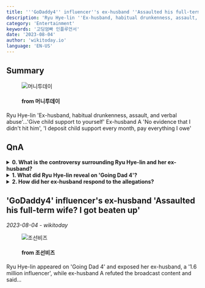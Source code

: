 ```yaml
---
title: '''GoDaddy4'' influencer''s ex-husband ''Assaulted his full-term wife? I got beaten up'''
description: 'Ryu Hye-lin ''Ex-husband, habitual drunkenness, assault, and verbal abuse''...''Give child support to yourself'' Ex-husband A ''No evidence that I didn''t hit him'', ''I deposit child support every month, pay everything I owe'''
category: 'Entertainment'
keywords: '고딩엄빠 인플루언서'
date: '2023-08-04'
author: 'wikitoday.io'
language: 'EN-US'
---
```


## Summary



<figure>
    <img src="https://thumb.mt.co.kr/21/2023/08/2023080315281096391_1.jpg" alt="머니투데이" />
    <figcaption>
        <h4> from 머니투데이</h4>
    </figcaption>
</figure>


Ryu Hye-lin 'Ex-husband, habitual drunkenness, assault, and verbal abuse'...'Give child support to yourself' Ex-husband A 'No evidence that I didn't hit him', 'I deposit child support every month, pay everything I owe'


## QnA

    
<details>
        <summary><b>0. What is the controversy surrounding Ryu Hye-lin and her ex-husband?</b></summary>
        The controversy revolves around accusations of assault, habitual drunkenness, and verbal abuse made by Ryu Hye-lin against her ex-husband, who is a popular influencer. Her ex-husband denies these allegations.
    </details>
    
<details>
        <summary><b>1. What did Ryu Hye-lin reveal on 'Going Dad 4'?</b></summary>
        On the show, Ryu Hye-lin shared details of the alleged abuse she experienced during her marriage and explained the reasons for their divorce. She also discussed the challenges of being a young mother.
    </details>
    
<details>
        <summary><b>2. How did her ex-husband respond to the allegations?</b></summary>
        Her ex-husband countered the claims, saying that he was also a victim of physical violence and that the broadcast misrepresented the facts. He maintains that he has paid child support regularly.
    </details>
    


## 'GoDaddy4' influencer's ex-husband 'Assaulted his full-term wife? I got beaten up'

_2023-08-04 - wikitoday_




<figure>
    <img src="https://biz.chosun.com/resizer/05acUJnyE3jGHLJS_ZOJlEIGW24=/650x341/smart/cloudfront-ap-northeast-1.images.arcpublishing.com/chosunbiz/NSVL4RQTYM6BQS3RFXHG5QEFDI.jpg" alt="조선비즈" />
    <figcaption>
        <h4> from 조선비즈</h4>
    </figcaption>
</figure>


Ryu Hye-lin appeared on 'Going Dad 4' and exposed her ex-husband, a '1.6 million influencer', while ex-husband A refuted the broadcast content and said...
